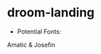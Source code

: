 # droom-landing


* Potential Fonts:

 Amatic & Josefin 

<link href="https://fonts.googleapis.com/css?family=Amatic+SC:700|Josefin+Slab&display=swap" rel="stylesheet">